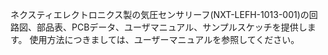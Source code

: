ネクスティエレクトロニクス製の気圧センサリーフ(NXT-LEFH-1013-001)の回路図、部品表、PCBデータ、ユーザマニュアル、サンプルスケッチを提供します。
使用方法につきましては、ユーザーマニュアルを参照してください。
